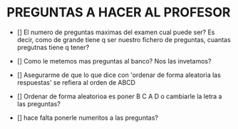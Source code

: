 # PREGUNTAS A HACER AL PROFESOR

- [] El numero de preguntas maximas del examen cual puede ser?
Es decir, como de grande tiene q ser nuestro fichero de preguntas, cuantas pregutnas tiene q tener?

- [] Como le metemos mas preguntas al banco? Nos las invetamos?

- [] Asegurarme de que lo que dice con 'ordenar de forma aleatoria las respuestas' se refiera al orden de ABCD
- [] Ordenar de forma aleatorioa es poner B C A D o cambiarle la letra a las preguntas?

- [] hace falta ponerle numeritos a las preguntas?